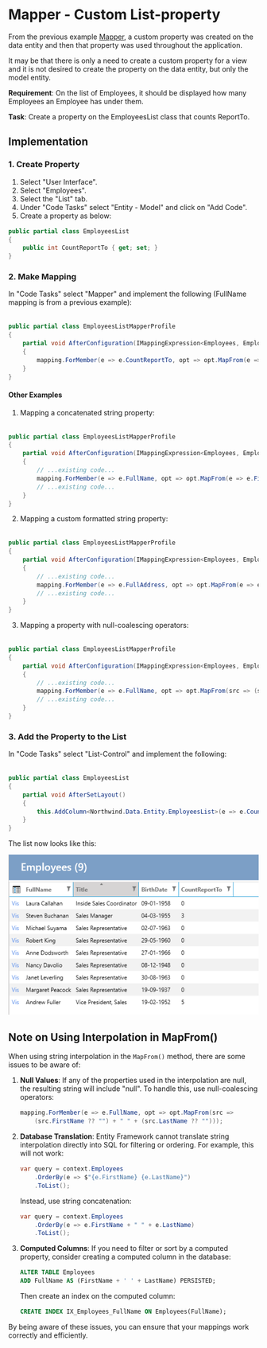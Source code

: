 # Mapper - Custom List-property

From the previous example [Mapper](Mapper.md), a custom property was created on the data entity and then that property was used throughout the application.

It may be that there is only a need to create a custom property for a view and it is not desired to create the property on the data entity, but only the model entity.

**Requirement**: On the list of Employees, it should be displayed how many Employees an Employee has under them.

**Task**: Create a property on the EmployeesList class that counts ReportTo.

## Implementation

### 1. Create Property

1. Select "User Interface".
2. Select "Employees".
3. Select the "List" tab.
4. Under "Code Tasks" select "Entity - Model" and click on "Add Code".
5. Create a property as below:


```cs
public partial class EmployeesList
{
    public int CountReportTo { get; set; }
}
```

### 2. Make Mapping

In "Code Tasks" select "Mapper" and implement the following (FullName mapping is from a previous example):

```cs

public partial class EmployeesListMapperProfile
{
    partial void AfterConfiguration(IMappingExpression<Employees, EmployeesList> mapping)
    {
        mapping.ForMember(e => e.CountReportTo, opt => opt.MapFrom(e => e.Employees2.Count));
    }
}
```

#### Other Examples

1. Mapping a concatenated string property:
```cs

public partial class EmployeesListMapperProfile
{
    partial void AfterConfiguration(IMappingExpression<Employees, EmployeesList> mapping)
    {
        // ...existing code...
        mapping.ForMember(e => e.FullName, opt => opt.MapFrom(e => e.FirstName + " " + e.LastName));
        // ...existing code...
    }
}
```

2. Mapping a custom formatted string property:
```cs

public partial class EmployeesListMapperProfile
{
    partial void AfterConfiguration(IMappingExpression<Employees, EmployeesList> mapping)
    {
        // ...existing code...
        mapping.ForMember(e => e.FullAddress, opt => opt.MapFrom(e => e.Address + ", " + e.City));
        // ...existing code...
    }
}
```

3. Mapping a property with null-coalescing operators:
```cs

public partial class EmployeesListMapperProfile
{
    partial void AfterConfiguration(IMappingExpression<Employees, EmployeesList> mapping)
    {
        // ...existing code...
        mapping.ForMember(e => e.FullName, opt => opt.MapFrom(src => (src.FirstName ?? "") + " " + (src.LastName ?? "")));
        // ...existing code...
    }
}
```

### 3. Add the Property to the List

In "Code Tasks" select "List-Control" and implement the following:

```cs

public partial class EmployeesList
{
    partial void AfterSetLayout()
    {
        this.AddColumn<Northwind.Data.Entity.EmployeesList>(e => e.CountReportTo, e => e.CountReportTo);
    }
}
```

The list now looks like this:

![Alt text](media/Mapper-Template.png)

## Note on Using Interpolation in MapFrom()

When using string interpolation in the `MapFrom()` method, there are some issues to be aware of:

1. **Null Values**: If any of the properties used in the interpolation are null, the resulting string will include "null". To handle this, use null-coalescing operators:
    ```cs
    mapping.ForMember(e => e.FullName, opt => opt.MapFrom(src => 
        (src.FirstName ?? "") + " " + (src.LastName ?? "")));
    ```

2. **Database Translation**: Entity Framework cannot translate string interpolation directly into SQL for filtering or ordering. For example, this will not work:
    ```cs
    var query = context.Employees
        .OrderBy(e => $"{e.FirstName} {e.LastName}")
        .ToList();
    ```
    Instead, use string concatenation:
    ```cs
    var query = context.Employees
        .OrderBy(e => e.FirstName + " " + e.LastName)
        .ToList();
    ```

3. **Computed Columns**: If you need to filter or sort by a computed property, consider creating a computed column in the database:
    ```sql
    ALTER TABLE Employees 
    ADD FullName AS (FirstName + ' ' + LastName) PERSISTED;
    ```
    Then create an index on the computed column:
    ```sql
    CREATE INDEX IX_Employees_FullName ON Employees(FullName);
    ```

By being aware of these issues, you can ensure that your mappings work correctly and efficiently.